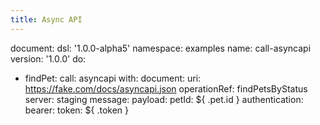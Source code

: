 ```yaml
---
title: Async API
---
```

document:
  dsl: '1.0.0-alpha5'
  namespace: examples
  name: call-asyncapi
  version: '1.0.0'
do:
- findPet:
    call: asyncapi
    with:
      document:
        uri: https://fake.com/docs/asyncapi.json
      operationRef: findPetsByStatus
      server: staging
      message:
        payload:
          petId: ${ .pet.id }
      authentication:
        bearer:
          token: ${ .token }